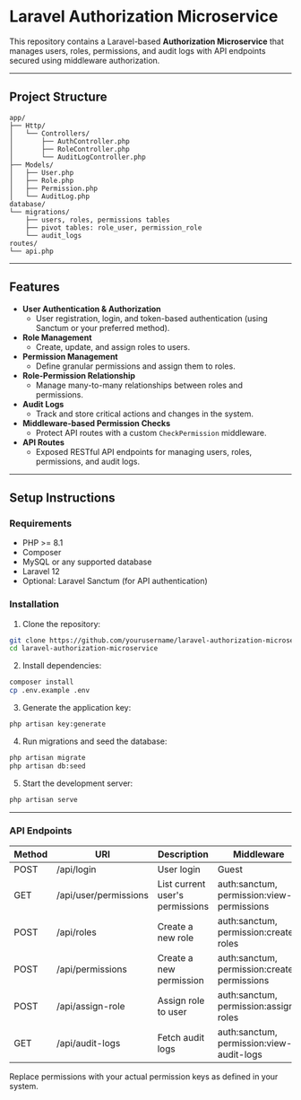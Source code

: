 # Laravel Authorization Microservice

This repository contains a Laravel-based **Authorization Microservice** that manages users, roles, permissions, and audit logs with API endpoints secured using middleware authorization.

---

## Project Structure

```plaintext
app/
├── Http/
│   └── Controllers/
│       ├── AuthController.php
│       ├── RoleController.php
│       └── AuditLogController.php
├── Models/
│   ├── User.php
│   ├── Role.php
│   ├── Permission.php
│   └── AuditLog.php
database/
└── migrations/
    ├── users, roles, permissions tables
    ├── pivot tables: role_user, permission_role
    └── audit_logs
routes/
└── api.php
```

---

## Features

- **User Authentication & Authorization**
  - User registration, login, and token-based authentication (using Sanctum or your preferred method).
- **Role Management**
  - Create, update, and assign roles to users.
- **Permission Management**
  - Define granular permissions and assign them to roles.
- **Role-Permission Relationship**
  - Manage many-to-many relationships between roles and permissions.
- **Audit Logs**
  - Track and store critical actions and changes in the system.
- **Middleware-based Permission Checks**
  - Protect API routes with a custom `CheckPermission` middleware.
- **API Routes**
  - Exposed RESTful API endpoints for managing users, roles, permissions, and audit logs.

---

## Setup Instructions

### Requirements

- PHP >= 8.1
- Composer
- MySQL or any supported database
- Laravel 12
- Optional: Laravel Sanctum (for API authentication)

### Installation

1. Clone the repository:

```bash
git clone https://github.com/yourusername/laravel-authorization-microservice.git
cd laravel-authorization-microservice
```

2. Install dependencies:

```bash
composer install
cp .env.example .env
```

3. Generate the application key:

```bash
php artisan key:generate
```

4. Run migrations and seed the database:

```bash
php artisan migrate
php artisan db:seed
```

5. Start the development server:

```bash
php artisan serve
```

---

### API Endpoints

| Method | URI                  | Description                     | Middleware                          |
|--------|----------------------|---------------------------------|-------------------------------------|
| POST   | /api/login           | User login                     | Guest                               |
| GET    | /api/user/permissions| List current user's permissions| auth:sanctum, permission:view-permissions |
| POST   | /api/roles           | Create a new role              | auth:sanctum, permission:create-roles |
| POST   | /api/permissions     | Create a new permission        | auth:sanctum, permission:create-permissions |
| POST   | /api/assign-role     | Assign role to user            | auth:sanctum, permission:assign-roles |
| GET    | /api/audit-logs      | Fetch audit logs               | auth:sanctum, permission:view-audit-logs |

Replace permissions with your actual permission keys as defined in your system.